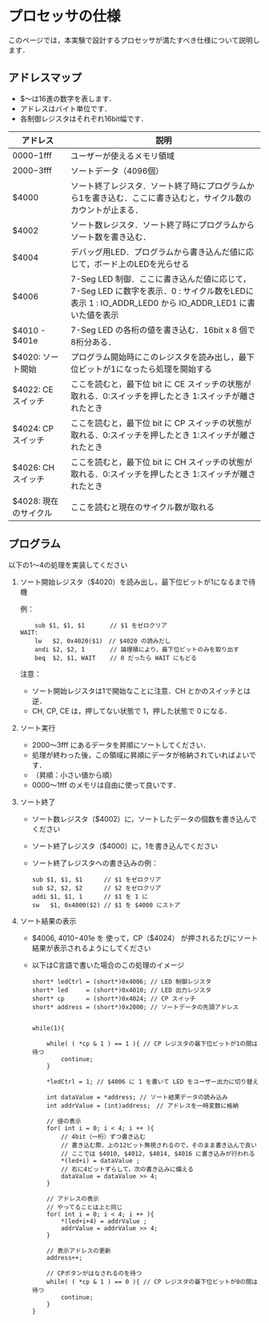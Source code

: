 # プロセッサの仕様

このページでは，本実験で設計するプロセッサが満たすべき仕様について説明します．

## アドレスマップ
* $～は16進の数字を表します．
* アドレスはバイト単位です．
* 各制御レジスタはそれぞれ16bit幅です．

|アドレス|説明|
|--|--|
| $0000-$1fff | ユーザーが使えるメモリ領域 |
| $2000-$3fff | ソートデータ（4096個） |
| $4000  | ソート終了レジスタ．ソート終了時にプログラムから1を書き込む．ここに書き込むと，サイクル数のカウントが止まる． |
| $4002  | ソート数レジスタ．ソート終了時にプログラムからソート数を書き込む．|
| $4004  | デバッグ用LED．プログラムから書き込んだ値に応じて，ボード上のLEDを光らせる |
| $4006  | 7-Seg LED 制御．ここに書き込んだ値に応じて，7-Seg LED に数字を表示．0 : サイクル数をLEDに表示   1 : IO_ADDR_LED0 から IO_ADDR_LED1 に書いた値を表示　|
| $4010 - $401e | 7-Seg LED の各桁の値を書き込む．16bit x 8 個で8桁分ある．|
| $4020: ソート開始  | プログラム開始時にこのレジスタを読み出し，最下位ビットが1になったら処理を開始する |
| $4022: CE スイッチ | ここを読むと，最下位 bit に CE スイッチの状態が取れる．0:スイッチを押したとき 1:スイッチが離されたとき |
| $4024: CP スイッチ | ここを読むと，最下位 bit に CP スイッチの状態が取れる．0:スイッチを押したとき 1:スイッチが離されたとき |
| $4026: CH スイッチ | ここを読むと，最下位 bit に CH スイッチの状態が取れる．0:スイッチを押したとき 1:スイッチが離されたとき |
| $4028: 現在のサイクル | ここを読むと現在のサイクル数が取れる |

## プログラム

以下の1～4の処理を実装してください

1. ソート開始レジスタ（$4020）を読み出し，最下位ビットが1になるまで待機

	例：
	```
		sub $1, $1, $1       // $1 をゼロクリア
	WAIT:
		lw   $2, 0x4020($1)　// $4020 の読みだし
		andi $2, $2, 1       // 論理積により，最下位ビットのみを取り出す
		beq  $2, $1, WAIT    // 0 だったら WAIT にもどる
	```

	注意：
	* ソート開始レジスタは1で開始なことに注意．CH とかのスイッチとは逆．
	* CH, CP, CE は，押してない状態で 1，押した状態で 0 になる．

2. ソート実行
   * $2000～$3fff にあるデータを昇順にソートしてください．
   * 処理が終わった後，この領域に昇順にデータが格納されていればよいです．
   * （昇順：小さい値から順）
   * $0000～$1fff のメモリは自由に使って良いです．

3. ソート終了
   * ソート数レジスタ（$4002）に，ソートしたデータの個数を書き込んでください
   * ソート終了レジスタ（$4000）に，1を書き込んでください
   * ソート終了レジスタへの書き込みの例：

		```
		sub $1, $1, $1      // $1 をゼロクリア
		sub $2, $2, $2      // $2 をゼロクリア
		addi $1, $1, 1      // $1 を 1 に
		sw   $1, 0x4000($2) // $1 を $4000 にストア
		```

4. ソート結果の表示
   * $4006, $4010-$401e を 使って，CP（$4024） が押されるたびにソート結果が表示されるようにしてください
   * 以下はC言語で書いた場合のこの処理のイメージ

		```
		short* ledCtrl = (short*)0x4006; // LED 制御レジスタ
		short* led     = (short*)0x4010; // LED 出力レジスタ
		short* cp      = (short*)0x4024; // CP スイッチ
		short* address = (short*)0x2000; // ソートデータの先頭アドレス
			
		
		while(1){
			
			while( ( *cp & 1 ) == 1 ){ // CP レジスタの最下位ビットが1の間は待つ
				continue;
			}
			
			*ledCtrl = 1; // $4006 に 1 を書いて LED をユーザー出力に切り替え
			
			int dataValue = *address; // ソート結果データの読み込み
			int addrValue = (int)address;　// アドレスを一時変数に格納
			
			// 値の表示
			for( int i = 0; i < 4; i ++ ){
				// 4bit（一桁）ずつ書き込む
				// 書き込む際，上の12ビット無視されるので，そのまま書き込んで良い
				// ここでは $4010, $4012, $4014, $4016 に書き込みが行われる
				*(led+i) = dataValue ;
				// 右に4ビットずらして，次の書き込みに備える
				dataValue = dataValue >> 4;
			}
		
			// アドレスの表示
			// やってることは上と同じ
			for( int i = 0; i < 4; i ++ ){
				*(led+i+4) = addrValue ;
				addrValue = addrValue >> 4; 
			}
			
			// 表示アドレスの更新
			address++;
		
			// CPボタンがはなされるのを待つ
			while( ( *cp & 1 ) == 0 ){ // CP レジスタの最下位ビットが0の間は待つ
				continue;
			}
		}
		```